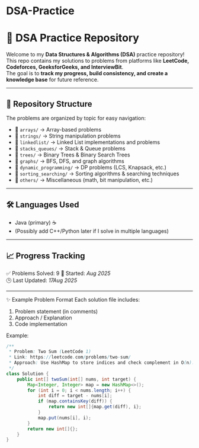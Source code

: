 # DSA-Practice
# 🚀 DSA Practice Repository

Welcome to my **Data Structures & Algorithms (DSA)** practice repository!  
This repo contains my solutions to problems from platforms like **LeetCode, Codeforces, GeeksforGeeks, and InterviewBit**.  
The goal is to **track my progress, build consistency, and create a knowledge base** for future reference.

---

## 📂 Repository Structure
The problems are organized by topic for easy navigation:

- 📌 `arrays/` → Array-based problems  
- 📌 `strings/` → String manipulation problems  
- 📌 `linkedlist/` → Linked List implementations and problems  
- 📌 `stacks_queues/` → Stack & Queue problems  
- 📌 `trees/` → Binary Trees & Binary Search Trees  
- 📌 `graphs/` → BFS, DFS, and graph algorithms  
- 📌 `dynamic_programming/` → DP problems (LCS, Knapsack, etc.)  
- 📌 `sorting_searching/` → Sorting algorithms & searching techniques  
- 📌 `others/` → Miscellaneous (math, bit manipulation, etc.)  

---

## 🛠️ Languages Used
- Java (primary) ☕  
- (Possibly add C++/Python later if I solve in multiple languages)

---

## 📈 Progress Tracking
✅ Problems Solved: 9
📅 Started: *Aug 2025*  
🕒 Last Updated: *17Aug 2025*  

---

✨ Example Problem Format
Each solution file includes:
1. Problem statement (in comments)
2. Approach / Explanation
3. Code implementation

Example:
```java
/**
 * Problem: Two Sum (LeetCode 1)
 * Link: https://leetcode.com/problems/two-sum/
 * Approach: Use HashMap to store indices and check complement in O(n).
 */
class Solution {
    public int[] twoSum(int[] nums, int target) {
        Map<Integer, Integer> map = new HashMap<>();
        for (int i = 0; i < nums.length; i++) {
            int diff = target - nums[i];
            if (map.containsKey(diff)) {
                return new int[]{map.get(diff), i};
            }
            map.put(nums[i], i);
        }
        return new int[]{};
    }
}
